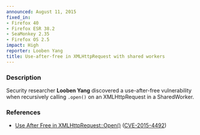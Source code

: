 ```yaml
---
announced: August 11, 2015
fixed_in:
- Firefox 40
- Firefox ESR 38.2
- SeaMonkey 2.35
- Firefox OS 2.5
impact: High
reporter: Looben Yang
title: Use-after-free in XMLHttpRequest with shared workers
---
```


<h3>Description</h3>

<p>Security researcher <strong>Looben Yang</strong> discovered a use-after-free
vulnerability when recursively calling <code>.open()</code> on an XMLHttpRequest
in a SharedWorker.</p>

<h3>References</h3>

<ul>
  <li><a href="https://bugzilla.mozilla.org/show_bug.cgi?id=1185820">
       Use After Free in XMLHttpRequest::Open()</a>
(<a href="http://cve.mitre.org/cgi-bin/cvename.cgi?name=CVE-2015-4492"
class="ex-ref">CVE-2015-4492</a>)</li>
</ul>

